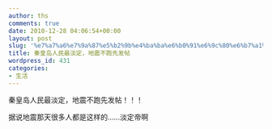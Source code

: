 ```yaml
---
author: ths
comments: true
date: 2010-12-28 04:06:54+00:00
layout: post
slug: '%e7%a7%a6%e7%9a%87%e5%b2%9b%e4%ba%ba%e6%b0%91%e6%9c%80%e6%b7%a1%e5%ae%9a%ef%bc%8c%e5%9c%b0%e9%9c%87%e4%b8%8d%e8%b7%91%e5%85%88%e5%8f%91%e5%b8%96'
title: 秦皇岛人民最淡定，地震不跑先发帖
wordpress_id: 431
categories:
- 生活
---
```


秦皇岛人民最淡定，地震不跑先发帖！！！





据说地震那天很多人都是这样的……淡定帝啊



